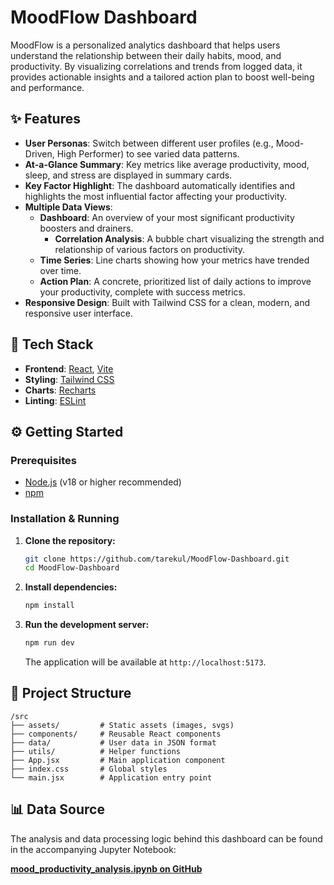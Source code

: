 # MoodFlow Dashboard

MoodFlow is a personalized analytics dashboard that helps users understand the relationship between their daily habits, mood, and productivity. By visualizing correlations and trends from logged data, it provides actionable insights and a tailored action plan to boost well-being and performance.

## ✨ Features

- **User Personas**: Switch between different user profiles (e.g., Mood-Driven, High Performer) to see varied data patterns.
- **At-a-Glance Summary**: Key metrics like average productivity, mood, sleep, and stress are displayed in summary cards.
- **Key Factor Highlight**: The dashboard automatically identifies and highlights the most influential factor affecting your productivity.
- **Multiple Data Views**:
  - **Dashboard**: An overview of your most significant productivity boosters and drainers.
    - **Correlation Analysis**: A bubble chart visualizing the strength and relationship of various factors on productivity.
  - **Time Series**: Line charts showing how your metrics have trended over time.
  - **Action Plan**: A concrete, prioritized list of daily actions to improve your productivity, complete with success metrics.
- **Responsive Design**: Built with Tailwind CSS for a clean, modern, and responsive user interface.

## 🚀 Tech Stack

- **Frontend**: [React](https://reactjs.org/), [Vite](https://vitejs.dev/)
- **Styling**: [Tailwind CSS](https://tailwindcss.com/)
- **Charts**: [Recharts](https://recharts.org/)
- **Linting**: [ESLint](https://eslint.org/)

## ⚙️ Getting Started

### Prerequisites

- [Node.js](https.nodejs.org/en/) (v18 or higher recommended)
- [npm](https://www.npmjs.com/)

### Installation & Running

1. **Clone the repository:**

   ```bash
   git clone https://github.com/tarekul/MoodFlow-Dashboard.git
   cd MoodFlow-Dashboard
   ```

2. **Install dependencies:**

   ```bash
   npm install
   ```

3. **Run the development server:**

   ```bash
   npm run dev
   ```

   The application will be available at `http://localhost:5173`.

## 📂 Project Structure

```
/src
├── assets/         # Static assets (images, svgs)
├── components/     # Reusable React components
├── data/           # User data in JSON format
├── utils/          # Helper functions
├── App.jsx         # Main application component
├── index.css       # Global styles
└── main.jsx        # Application entry point
```

## 📊 Data Source

The analysis and data processing logic behind this dashboard can be found in the accompanying Jupyter Notebook:

[**mood_productivity_analysis.ipynb on GitHub**](https://github.com/tarekul/mood-productivity-analyzer/blob/main/mood_productivity_analysis.ipynb)
